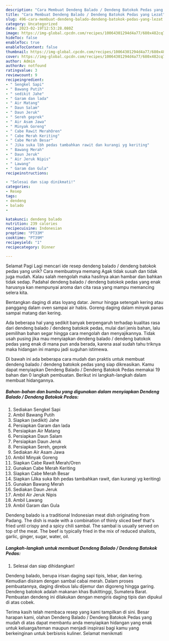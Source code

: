 ```yaml
---
description: "Cara Membuat Dendeng Balado / Dendeng Batokok Pedas yang Lezat"
title: "Cara Membuat Dendeng Balado / Dendeng Batokok Pedas yang Lezat"
slug: 496-cara-membuat-dendeng-balado-dendeng-batokok-pedas-yang-lezat
category: Uncategorized
date: 2023-02-19T12:53:28.080Z
image: https://img-global.cpcdn.com/recipes/10064301294d4a77/680x482cq70/dendeng-balado-dendeng-batokok-pedas-foto-resep-utama.jpg
hideToc: false
enableToc: true
enableTocContent: false
thumbnail: https://img-global.cpcdn.com/recipes/10064301294d4a77/680x482cq70/dendeng-balado-dendeng-batokok-pedas-foto-resep-utama.jpg
cover: https://img-global.cpcdn.com/recipes/10064301294d4a77/680x482cq70/dendeng-balado-dendeng-batokok-pedas-foto-resep-utama.jpg
author: Admin
authorAv: notfound
ratingvalue: 3
reviewcount: 9
recipeingredient:
- " Sengkel Sapi"
- " Bawang Putih"
- " sedikit Jahe"
- " Garam dan lada"
- " Air Matang"
- " Daun Salam"
- " Daun Jeruk"
- " Sereh geprek"
- " Air Asam Jawa"
- " Minyak Goreng"
- " Cabe Rawit MerahOren"
- " Cabe Merah Keriting"
- " Cabe Merah Besar"
- " Jika suka lbh pedas tambahkan rawit dan kurangi yg keriting"
- " Bawang Merah"
- " Daun Jeruk"
- " Air Jeruk Nipis"
- " Lawang"
- " Garam dan Gula"
recipeinstructions:

- "Selesai dan siap dinikmati!"
categories:
- Resep
tags:
- dendeng
- balado
- 

katakunci: dendeng balado  
nutrition: 239 calories
recipecuisine: Indonesian
preptime: "PT33M"
cooktime: "PT39M"
recipeyield: "1"
recipecategory: Dinner

---
```



Selamat Pagi Lagi mencari ide resep dendeng balado / dendeng batokok pedas yang unik? Cara membuatnya memang Agak tidak susah dan tidak juga mudah. Kalau salah mengolah maka hasilnya akan hambar dan bahkan tidak sedap. Padahal dendeng balado / dendeng batokok pedas yang enak harusnya kan mempunyai aroma dan cita rasa yang mampu memancing selera kita.


Bentangkan daging di atas loyang datar. Jemur hingga setengah kering atau panggang dalam oven sampai air habis. Goreng daging dalam minyak panas sampai matang dan kering.

Ada beberapa hal yang sedikit banyak berpengaruh terhadap kualitas rasa dari dendeng balado / dendeng batokok pedas, mulai dari jenis bahan, lalu pemilihan bahan segar hingga cara mengolah dan menyajikannya. Tidak usah pusing jika mau menyiapkan dendeng balado / dendeng batokok pedas yang enak di mana pun anda berada, karena asal sudah tahu triknya maka hidangan ini mampu jadi suguhan istimewa.


Di bawah ini ada beberapa cara mudah dan praktis untuk membuat dendeng balado / dendeng batokok pedas yang siap dikreasikan. Kamu dapat menyiapkan Dendeng Balado / Dendeng Batokok Pedas memakai 19 bahan dan 0 langkah pembuatan. Berikut ini langkah-langkah dalam membuat hidangannya.

<!--inarticleads1-->

##### Bahan-bahan dan bumbu yang digunakan dalam menyiapkan Dendeng Balado / Dendeng Batokok Pedas:

1. Sediakan  Sengkel Sapi
1. Ambil  Bawang Putih
1. Siapkan  (sedikit) Jahe
1. Persiapkan  Garam dan lada
1. Persiapkan  Air Matang
1. Persiapkan  Daun Salam
1. Persiapkan  Daun Jeruk
1. Persiapkan  Sereh, geprek
1. Sediakan  Air Asam Jawa
1. Ambil  Minyak Goreng
1. Siapkan  Cabe Rawit Merah/Oren
1. Gunakan  Cabe Merah Keriting
1. Siapkan  Cabe Merah Besar
1. Siapkan  (Jika suka lbh pedas tambahkan rawit, dan kurangi yg keriting)
1. Gunakan  Bawang Merah
1. Sediakan  Daun Jeruk
1. Ambil  Air Jeruk Nipis
1. Ambil  Lawang
1. Ambil  Garam dan Gula


Dendeng balado is a traditional Indonesian meat dish originating from Padang. The dish is made with a combination of thinly sliced beef that&#39;s fried until crispy and a spicy chili sambal. The sambal is usually served on top of the meat. The beef is typically fried in the mix of reduced shallots, garlic, ginger, sugar, water, oil. 

<!--inarticleads2-->

##### Langkah-langkah untuk membuat Dendeng Balado / Dendeng Batokok Pedas:


1. Selesai dan siap dihidangkan!

Dendeng balado, berupa irisan daging sapi tipis, lebar, dan kering. Kemudian disiram dengan sambal cabai merah. Dalam proses pembuatannya, daging direbus lalu dijemur dan digoreng hingga garing. Dendeng batokok adalah makanan khas Bukittinggi, Sumatera Barat. Pembuatan dendeng ini dilakukan dengan mengiris daging tipis dan dipukul di atas cobek. 

Terima kasih telah membaca resep yang kami tampilkan di sini. Besar harapan kami, olahan Dendeng Balado / Dendeng Batokok Pedas yang mudah di atas dapat membantu anda menyiapkan hidangan yang enak untuk keluarga/teman maupun menjadi inspirasi bagi kamu yang berkeinginan untuk berbisnis kuliner. Selamat menikmati
